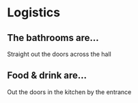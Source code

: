 # Logistics


## The bathrooms are...

Straight out the doors across the hall


## Food & drink are...

Out the doors in the kitchen by the entrance

